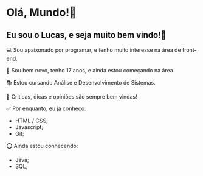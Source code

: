 # Olá, Mundo!👋

## Eu sou o Lucas, e seja muito bem vindo!🌻

💻 Sou apaixonado por programar, e tenho muito interesse na área de front-end.

🚀 Sou bem novo, tenho 17 anos, e ainda estou começando na área.

📚 Estou cursando Análise e Desenvolvimento de Sistemas.

🔄 Criticas, dicas e opiniões são sempre bem vindas!

✅ Por enquanto, eu já conheço:
- HTML / CSS;
- Javascript;
- Git;

⭕ Ainda estou conhecendo:
- Java;
- SQL;
